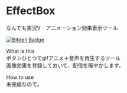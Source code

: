 EffectBox
=========

なんでも実況V　アニメーション効果表示ツール


[![Bitdeli Badge](https://d2weczhvl823v0.cloudfront.net/kikakubu-ksg/effectbox/trend.png)](https://bitdeli.com/free "Bitdeli Badge")

What is this  
ボタンひとつでgifアニメ＋音声を再生するツール  
画像効果を登録しておいて、配信を賑やかします。  

How to use  
未完成なので。
